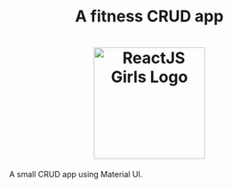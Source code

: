 <h1 align="center"><strong>A fitness CRUD app</strong></h1>
<h1 align="center">
  <a href="https://docs.reactjsgirls.com/" target="blank"><img src="https://material-ui.com/static/images/material-ui-logo.svg" width="200" height="200"  alt="ReactJS Girls Logo" /></a>
</h1>

A small CRUD app using Material UI.
